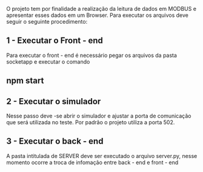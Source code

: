 
O projeto tem por finalidade a realização da leitura de dados em MODBUS e apresentar esses dados em um Browser.
Para executar os arquivos deve seguir o seguinte procedimento:

## 1 - Executar o Front - end

Para executar o front - end é necessário pegar os arquivos da pasta socketapp e executar o comando

## npm start

## 2 - Executar o simulador
Nesse passo deve -se abrir o simulador e ajustar a porta de comunicação que será utilizada no teste. 
Por padrão o projeto utiliza a porta 502.

## 3 - Executar o back - end
A pasta intitulada de SERVER deve ser executado o arquivo server.py, nesse momento ocorre a troca de infomação entre back - end e front - end
